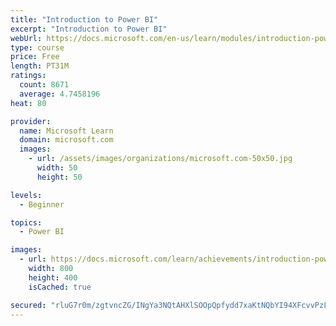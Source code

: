 ```yaml
---
title: "Introduction to Power BI"
excerpt: "Introduction to Power BI"
webUrl: https://docs.microsoft.com/en-us/learn/modules/introduction-power-bi/
type: course
price: Free
length: PT31M
ratings:
  count: 8671
  average: 4.7458196
heat: 80

provider:
  name: Microsoft Learn
  domain: microsoft.com
  images:
    - url: /assets/images/organizations/microsoft.com-50x50.jpg
      width: 50
      height: 50

levels:
  - Beginner

topics:
  - Power BI

images:
  - url: https://docs.microsoft.com/learn/achievements/introduction-power-bi-social.png
    width: 800
    height: 400
    isCached: true

secured: "rluG7r0m/zgtvncZG/INgYa3NQtAHXlSOOpQpfydd7xaKtNQbYI94XFcvvPzLvAWvx624EAHUe3RuJ6724PV4Lphxn+dwQJpgAZD028lrioCSYd0volzapb5yjX1yej8oftJv3Dw8cjf1UAWQiKvHUdUM6UNR5lNCEPi/L230Sdvqs1ctS848Q+MLgIOGzY40a11B6QRbMdFI/Sshsy0tfl3u5SpBqyf5whfSt/TS982KgAhhu1FKvXRybD8r9ZcNGvPeC5SaJatNp0sXVEFaWjRPWbtykFHyIDEIFM2bnUhUzJQ0flGU2wB4F3eIPdU6nvmjyf5ZZ59MkCBXsVShaYglqpq4PwW4p4TTNl4fXvWblpYtOpf6oerYeS/KNDyVsEQd6sIyXEzuxc8n0UF+rweXD2aEQyxw/fLyntHASo=;S6HoXTKGBjFEJVKYx5K1gQ=="
---
```


